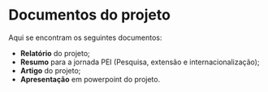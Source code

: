 # Documentos do projeto

Aqui se encontram os seguintes documentos:

- **Relatório** do projeto;
- **Resumo** para a jornada PEI (Pesquisa, extensão e internacionalização);
- **Artigo** do projeto;
- **Apresentação** em powerpoint do projeto.
